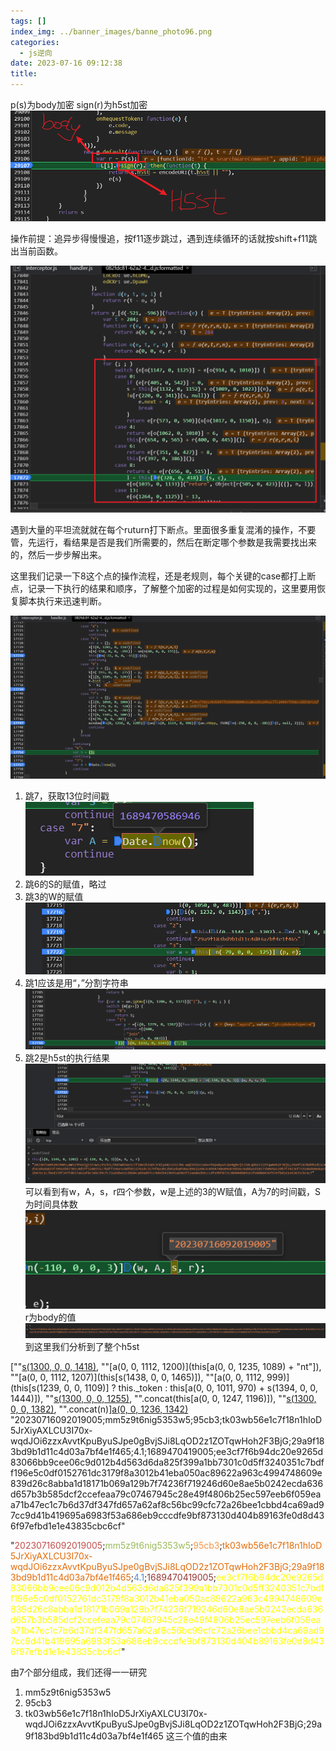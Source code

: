 ```yaml
---
tags: []
index_img: ../banner_images/banne_photo96.png
categories:
  - js逆向
date: 2023-07-16 09:12:38
title:
---
```


p(s)为body加密
sign(r)为h5st加密
![](../Pasted%20image%2020230716091309.png)


操作前提：追异步得慢慢追，按f11逐步跳过，遇到连续循环的话就按shift+f11跳出当前函数。


![](../Pasted%20image%2020230716091717.png)

遇到大量的平坦流就就在每个ruturn打下断点。里面很多重复混淆的操作，不要管，先运行，看结果是否是我们所需要的，然后在断定哪个参数是我需要找出来的，然后一步步解出来。


这里我们记录一下8这个点的操作流程，还是老规则，每个关键的case都打上断点，记录一下执行的结果和顺序，了解整个加密的过程是如何实现的，这里要用恢复脚本执行来迅速判断。

![](../Pasted%20image%2020230716092117.png)

1. 跳7，获取13位时间戳![](../Pasted%20image%2020230716092314.png)
2. 跳6的S的赋值，略过
3. 跳3的W的赋值![](../Pasted%20image%2020230716092448.png)
4. 跳1应该是用“，”分割字符串![](../Pasted%20image%2020230716092750.png)
5. 跳2是h5st的执行结果![](../Pasted%20image%2020230716092916.png)可以看到有w，A，s，r四个参数，w是上述的3的W赋值，A为7的时间戳，S为时间具体数![](../Pasted%20image%2020230716093138.png)r为body的值![](../Pasted%20image%2020230716093234.png)
到这里我们分析到了整个h5st


[""[s(1300, 0, 0, 1418)](r), ""[a(0, 0, 1112, 1200)](this[a(0, 0, 1235, 1089) + "nt"]), ""[a(0, 0, 1112, 1207)](this[s(1438, 0, 0, 1465)]), ""[a(0, 0, 1112, 999)](this[s(1239, 0, 0, 1109)] ? this._token : this[a(0, 0, 1011, 970) + s(1394, 0, 0, 1444)]), ""[s(1300, 0, 0, 1255)](e), "".concat(this[a(0, 0, 1247, 1196)]), ""[s(1300, 0, 0, 1382)](t), "".concat(n)][a(0, 0, 1236, 1342)](";")
"20230716092019005;mm5z9t6nig5353w5;95cb3;tk03wb56e1c7f18n1hIoD5JrXiyAXLCU3I70x-wqdJOi6zzxAvvtKpuByuSJpe0gBvjSJi8LqOD2z1ZOTqwHoh2F3BjG;29a9f183bd9b1d11c4d03a7bf4e1f465;4.1;1689470419005;ee3cf7f6b94dc20e9265d83066bb9cee06c9d012b4d563d6da825f399a1bb7301c0d5ff3240351c7bdff196e5c0df0152761dc3179f8a3012b41eba050ac89622a963c4994748609e839d26c8abba1d18171b069a129b7f74236f719246d60e8ae5b0242ecda636d657b3b585dcf2ccefeaa79c07467945c28e49f4806b25ec597eeb6f059eaa71b47ec1c7b6d37df347fd657a62af8c56bc99cfc72a26bee1cbbd4ca69ad97cc9d41b419695a6983f53a686eb9cccdfe9bf873130d404b89163fe0d8d436f97efbd1e1e43835cbc6cf"


"<font color="#c0504d">20230716092019005</font>;<font color="#9bbb59">mm5z9t6nig5353w5</font>;<font color="#f79646">95cb3</font>;<font color="#e36c09">tk03wb56e1c7f18n1hIoD5JrXiyAXLCU3I70x-wqdJOi6zzxAvvtKpuByuSJpe0gBvjSJi8LqOD2z1ZOTqwHoh2F3BjG;29a9f183bd9b1d11c4d03a7bf4e1f465</font>;<font color="#548dd4">4.1</font>;<font color="#953734">1689470419005</font>;<font color="#ffff00">ee3cf7f6b94dc20e9265d83066bb9cee06c9d012b4d563d6da825f399a1bb7301c0d5ff3240351c7bdff196e5c0df0152761dc3179f8a3012b41eba050ac89622a963c4994748609e839d26c8abba1d18171b069a129b7f74236f719246d60e8ae5b0242ecda636d657b3b585dcf2ccefeaa79c07467945c28e49f4806b25ec597eeb6f059eaa71b47ec1c7b6d37df347fd657a62af8c56bc99cfc72a26bee1cbbd4ca69ad97cc9d41b419695a6983f53a686eb9cccdfe9bf873130d404b89163fe0d8d436f97efbd1e1e43835cbc6cf</font>"

由7个部分组成，我们还得一一研究
1. mm5z9t6nig5353w5
2. 95cb3
3. tk03wb56e1c7f18n1hIoD5JrXiyAXLCU3I70x-wqdJOi6zzxAvvtKpuByuSJpe0gBvjSJi8LqOD2z1ZOTqwHoh2F3BjG;29a9f183bd9b1d11c4d03a7bf4e1f465
这三个值的由来

